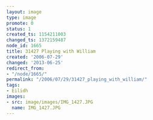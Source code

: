```yaml
---
layout: image
type: image
promote: 0
status: 1
created_ts: 1154211003
changed_ts: 1372159487
node_id: 1665
title: 31427 Playing with William
created: '2006-07-29'
changed: '2013-06-25'
redirect_from:
- "/node/1665/"
permalink: "/2006/07/29/31427_playing_with_william/"
tags:
- Eilidh
images:
- src: image/images/IMG_1427.JPG
  name: IMG_1427.JPG
---
```


